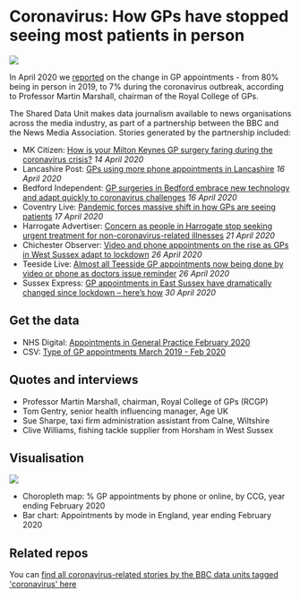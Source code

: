 # Coronavirus: How GPs have stopped seeing most patients in person

![](https://ichef.bbci.co.uk/news/624/cpsprodpb/BF09/production/_111750984_gpapptmapuk-nc.png)

In April 2020 we [reported](https://www.bbc.co.uk/news/uk-england-52216222) on the change in GP appointments - from 80% being in person in 2019, to 7% during the coronavirus outbreak, according to Professor Martin Marshall, chairman of the Royal College of GPs.

The Shared Data Unit makes data journalism available to news organisations across the media industry, as part of a partnership between the BBC and the News Media Association. Stories generated by the partnership included:


* MK Citizen: [How is your Milton Keynes GP surgery faring during the coronavirus crisis?](https://www.miltonkeynes.co.uk/health/coronavirus/how-your-milton-keynes-gp-surgery-faring-during-coronavirus-crisis-2538139) *14 April 2020* 
* Lancashire Post: [GPs using more phone appointments in Lancashire](https://www.lep.co.uk/health/gps-using-more-phone-appointments-lancashire-2540437) *16 April 2020*
* Bedford Independent: [GP surgeries in Bedford embrace new technology and adapt quickly to coronavirus challenges](https://www.bedfordindependent.co.uk/gp-surgeries-in-bedford-embrace-new-technology-and-adapt-quickly-to-coronavirus-challenges/) *16 April 2020*
* Coventry Live: [Pandemic forces massive shift in how GPs are seeing patients](https://www.coventrytelegraph.net/news/coventry-news/pandemic-forces-massive-shift-how-18096159) *17 April 2020*
* Harrogate Advertiser: [Concern as people in Harrogate stop seeking urgent treatment for non-coronavirus-related illnesses](https://www.harrogateadvertiser.co.uk/health/coronavirus/concern-people-harrogate-stop-seeking-urgent-treatment-non-coronavirus-related-illnesses-2545072) *21 April 2020*
* Chichester Observer: [Video and phone appointments on the rise as GPs in West Sussex adapt to lockdown](https://www.chichester.co.uk/health/video-and-phone-appointments-rise-gps-west-sussex-adapt-lockdown-2550199) *26 April 2020*
* Teeside Live: [Almost all Teesside GP appointments now being done by video or phone as doctors issue reminder](https://www.gazettelive.co.uk/news/teesside-news/almost-teesside-gp-appointments-now-18150846) *26 April 2020*
* Sussex Express: [GP appointments in East Sussex have dramatically changed since lockdown – here’s how](https://www.sussexexpress.co.uk/health/gp-appointments-east-sussex-have-dramatically-changed-lockdown-heres-how-2600712) *30 April 2020*


## Get the data

* NHS Digital: [Appointments in General Practice February 2020](https://digital.nhs.uk/data-and-information/publications/statistical/appointments-in-general-practice/february-2020)
* CSV: [Type of GP appointments March 2019 - Feb 2020](https://github.com/BBC-Data-Unit/Coronavirus-GPs/blob/master/Type%20of%20GP%20appointments%20March%202019%20-%20Feb%202020%20-%20App%20by%20CCG.csv)

## Quotes and interviews

* Professor Martin Marshall, chairman, Royal College of GPs (RCGP) 
* Tom Gentry, senior health influencing manager, Age UK
* Sue Sharpe, taxi firm administration assistant from Calne, Wiltshire
* Clive Williams, fishing tackle supplier from Horsham in West Sussex

## Visualisation

![](https://ichef.bbci.co.uk/news/624/cpsprodpb/8DCE/production/_111720363_appointmentsyear-nc.png)

* Choropleth map: % GP appointments by phone or online, by CCG, year ending February 2020
* Bar chart: Appointments by mode in England, year ending February 2020


## Related repos

You can [find all coronavirus-related stories by the BBC data units tagged 'coronavirus' here](https://github.com/search?q=topic%3Acoronavirus+org%3ABBC-Data-Unit&type=Repositories)
